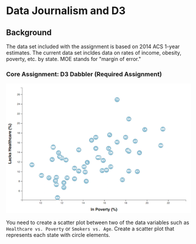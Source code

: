 # Data Journalism and D3

## Background

The data set included with the assignment is based on 2014 ACS 1-year estimates. The current data set incldes data on rates of income, obesity, poverty, etc. by state. MOE stands for "margin of error."


### Core Assignment: D3 Dabbler (Required Assignment)

![4-scatter](Images/4-scatter.jpg)

You need to create a scatter plot between two of the data variables such as `Healthcare vs. Poverty` or `Smokers vs. Age`.
Create a scatter plot that represents each state with circle elements. 
